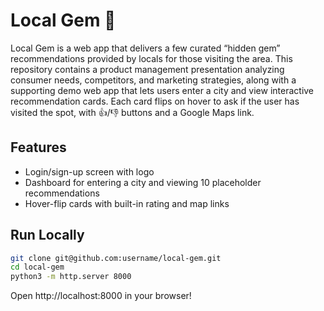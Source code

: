 # Local Gem 💎

Local Gem is a web app that delivers a few curated “hidden gem” recommendations provided by locals for those visiting the area. This repository contains a product management presentation analyzing consumer needs, competitors, and marketing strategies, along with a supporting demo web app that lets users enter a city and view interactive recommendation cards. Each card flips on hover to ask if the user has visited the spot, with 👍/👎 buttons and a Google Maps link.

## Features
- Login/sign-up screen with logo  
- Dashboard for entering a city and viewing 10 placeholder recommendations  
- Hover-flip cards with built-in rating and map links

## Run Locally
``` bash
git clone git@github.com:username/local-gem.git
cd local-gem
python3 -m http.server 8000
```
Open http://localhost:8000 in your browser!
